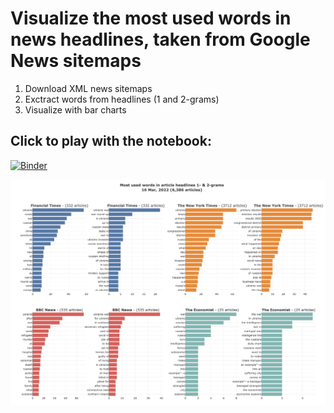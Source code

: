 
# Visualize the most used words in news headlines, taken from Google News sitemaps


1. Download XML news sitemaps
2. Exctract words from headlines (1 and 2-grams)
3. Visualize with bar charts

## Click to play with the notebook: 

[![Binder](https://mybinder.org/badge_logo.svg)](https://bit.ly/3MNpHk5)

![](screenshot.png)